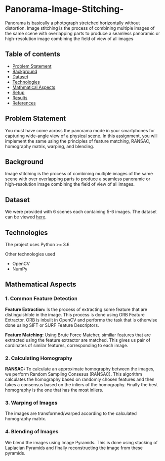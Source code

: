 # Panorama-Image-Stitching-
Panorama is basically a photograph stretched horizontally without distortion. Image stitching is the process of combining multiple images of the same scene with overlapping parts to produce a seamless panoramic or high-resolution image combining the field of view of all images
## Table of contents

- [Problem Statement](#problem-statement)
- [Background](#background)
- [Dataset](#dataset)
- [Technologies](#technologies)
- [Mathmatical Aspects](#mathematical-aspects)
- [Setup](#setup)
- [Results](#results)
- [References](#references)

## Problem Statement

You must have come across the panorama mode in your smartphones for capturing wide-angle view of a physical scene. In this assignment, you will implement the same using the principles of feature matching, RANSAC, homography matrix, warping, and blending.

## Background

Image stitching is the process of combining multiple images of the same scene with over overlapping parts to produce a seamless panoramic or high-resolution image combining the field of view of all images. 

## Dataset

We were provided with 6 scenes each containing 5-6 images. The dataset can be viewed [here](/Images_Asgnmt3_1). 

## Technologies

The project uses Python >= 3.6

Other technologies used

- OpenCV
- NumPy

## Mathematical Aspects

### 1. Common Feature Detection

**Feature Extraction:** Is the process of extracting some feature that are distinguishible in the image. This process is done using ORB Feature Extractor. ORB is inbuilt in OpenCV and performs the task that is otherwise done using SIFT or SURF Feature Descriptors.

**Feature Matching:** Using Brute Force Matcher, similiar features that are extracted using the feature extractor are matched. This gives us pair of cordinates of similar features, corresponding to each image. 

### 2. Calculating Homography

**RANSAC:** To calculate an approximate homography between the images, we perform Random Sampling Consesus (RANSAC). This algorithm calculates the homography based on randomly chosen features and then takes a consensus based on the inliers of the homography. Finally the best homography is the one that has the most inliers.


### 3. Warping of Images

The images are transformed/warped according to the calculated homography matrix.


### 4. Blending of Images

We blend the images using Image Pyramids. This is done using stacking of Laplacian Pyramids and finally reconstructing the image from these pyramids.


